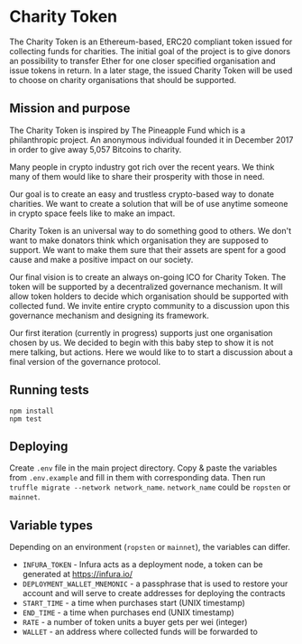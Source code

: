 # Charity Token

The Charity Token is an Ethereum-based, ERC20 compliant token issued for collecting funds for charities. The initial goal of the project is to give donors an possibility to transfer Ether for one closer specified organisation and issue tokens in return. In a later stage, the issued Charity Token will be used to choose on charity organisations that should be supported.

## Mission and purpose

The Charity Token is inspired by The Pineapple Fund which is a philanthropic project. An anonymous individual founded it in December 2017 in order to give away 5,057 Bitcoins to charity.

Many people in crypto industry got rich over the recent years. We think many of them would like to share their prosperity with those in need.

Our goal is to create an easy and trustless crypto-based way to donate charities. We want to create a solution that will be of use anytime someone in crypto space feels like to make an impact.

Charity Token is an universal way to do something good to others. We don't want to make donators think which organisation they are supposed to support. We want to make them sure that their assets are  spent for a good cause and make a positive impact on our society.

Our final vision is to create an  always on-going ICO for Charity Token. The token will be supported by a decentralized governance mechanism. It will allow token holders to decide which organisation should be supported with  collected fund. We invite entire crypto community to a discussion upon this governance mechanism and designing its framework.

Our first iteration (currently  in progress) supports just one organisation chosen by us. We decided to begin  with this baby step to show it is not mere  talking, but actions. Here we would like to  to start a discussion about a final version of the governance protocol.

## Running tests

```
npm install
npm test
```

## Deploying

Create `.env` file in the main project directory. Copy & paste the variables from `.env.example` and fill in them with corresponding data. Then run `truffle migrate --network network_name`. `network_name` could be `ropsten` or `mainnet`.

## Variable types

Depending on an environment (`ropsten` or `mainnet`), the variables can differ.

- `INFURA_TOKEN` - Infura acts as a deployment node, a token can be generated at https://infura.io/
- `DEPLOYMENT_WALLET_MNEMONIC` - a passphrase that is used to restore your account and will serve to create addresses for deploying the contracts
- `START_TIME` - a time when purchases start (UNIX timestamp)
- `END_TIME` - a time when purchases end (UNIX timestamp)
- `RATE` - a number of token units a buyer gets per wei (integer)
- `WALLET` - an address where collected funds will be forwarded to
